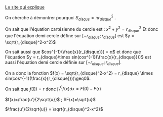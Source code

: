 [Le site qui explique](https://www.mathweb.fr/euclide/2020/10/10/pourquoi-le-volume-dune-sphere-est-egal-a-frac43pi-r3-explications-avec-les-integrales/)

On cherche à démontrer pourquoi $S_{disque} = πr_{disque}^2$ .

On sait que l'équation cartésienne du cercle est :
$x^2 + y^2 = r_{disque}^2$ 
Et donc que l'équation demi cercle défine sur $[-r_{disque};r_{disque}]$ est $y = \sqrt{r_{disque}^2-x^2}$ 

On sait aussi que $cos^{-1}(\frac{x}{r_{disque}}) = α$ et donc que l'équation $y = r_{disque}\times sin(cos^{-1}(\frac{x}{r_{disque}}))$ est aussi l'équation demi cercle définie sur $[-r_{disque};r_{disque}]$.

On a donc la fonction $f(x) = \sqrt{r_{disque}^2-x^2} = r_{disque} \times sin(cos^{-1}(\frac{x}{r_{disque}}))\geq0$.

On sait que $f(0) = r$ donc $\int_{r}^{0} f(x) dx = F(0)-F(r)$ 

$f(x)=\frac{u'}{2\sqrt{u}}$ ; $F(x)=\sqrt{u}$ 

$\frac{u'}{2\sqrt{u}} = \sqrt{r_{disque}^2-x^2}$ 